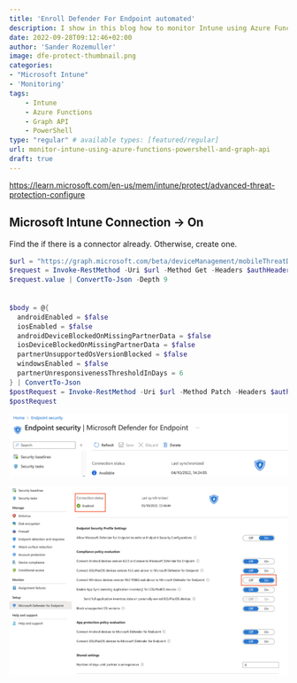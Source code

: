 ```yaml
---
title: 'Enroll Defender For Endpoint automated'
description: I show in this blog how to monitor Intune using Azure Functions, PowerShell and Graph API. I explain why using Azure Functions, how to get information from the Graph API and how to send alerts.
date: 2022-09-28T09:12:46+02:00
author: 'Sander Rozemuller'
image: dfe-protect-thumbnail.png
categories:
- "Microsoft Intune"
- 'Monitoring'
tags:
    - Intune
    - Azure Functions
    - Graph API
    - PowerShell
type: "regular" # available types: [featured/regular]
url: monitor-intune-using-azure-functions-powershell-and-graph-api
draft: true
---
```




https://learn.microsoft.com/en-us/mem/intune/protect/advanced-threat-protection-configure

## Microsoft Intune Connection -> On

Find the if there is a connector already. Otherwise, create one.

```powershell
$url = "https://graph.microsoft.com/beta/deviceManagement/mobileThreatDefenseConnectors/fc780465-2017-40d4-a0c5-307022471b92"  #/fc780465-2017-40d4-a0c5-307022471b92
$request = Invoke-RestMethod -Uri $url -Method Get -Headers $authHeader
$request.value | ConvertTo-Json -Depth 9


$body = @{
  androidEnabled = $false
  iosEnabled = $false
  androidDeviceBlockedOnMissingPartnerData = $false
  iosDeviceBlockedOnMissingPartnerData = $false
  partnerUnsupportedOsVersionBlocked = $false
  windowsEnabled = $false
  partnerUnresponsivenessThresholdInDays = 6
} | ConvertTo-Json
$postRequest = Invoke-RestMethod -Uri $url -Method Patch -Headers $authHeader -Body $body
$postRequest
```

![available-dfe-connector.png](available-dfe-connector.png)


![dfe-enable-windows](dfe-enable-windows.png)